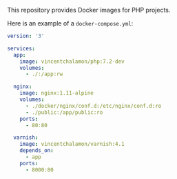 This repository provides Docker images for PHP projects.

Here is an example of a `docker-compose.yml`:

```yml
version: '3'

services:
  app:
    image: vincentchalamon/php:7.2-dev
    volumes:
      - ./:/app:rw

  nginx:
    image: nginx:1.11-alpine
    volumes:
      - ./docker/nginx/conf.d:/etc/nginx/conf.d:ro
      - ./public:/app/public:ro
    ports:
      - 80:80

  varnish:
    image: vincentchalamon/varnish:4.1
    depends_on:
      - app
    ports:
      - 8000:80
```
